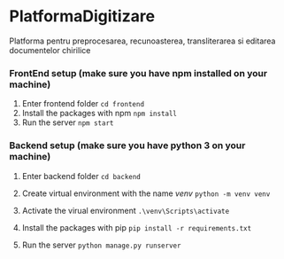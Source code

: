 # PlatformaDigitizare

Platforma pentru preprocesarea, recunoasterea, transliterarea si editarea documentelor chirilice

### FrontEnd setup (make sure you have npm installed on your machine)

1. Enter frontend folder
   `cd frontend`
2. Install the packages with npm
   `npm install`
3. Run the server
   `npm start`

### Backend setup (make sure you have python 3 on your machine)

1. Enter backend folder
   `cd backend`

2. Create virtual environment with the name _venv_
   `python -m venv venv`

3. Activate the virual environment
   `.\venv\Scripts\activate`

4. Install the packages with pip
   `pip install -r requirements.txt`

5. Run the server
   `python manage.py runserver`
